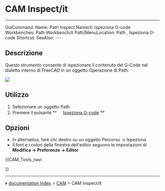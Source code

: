 # CAM Inspect/it
---
 GuiCommand:   Name: Path Inspect   Name/it: Ispeziona G-code   Workbenches: Path Workbench/it   Path|MenuLocation: Path , Ispeziona G-code   Shortcut:    SeeAlso: ---


</div>



## Descrizione


<div class="mw-translate-fuzzy">

Questo strumento consente di ispezionare il contenuto del G-Code nel dialetto interno di FreeCAD in un oggetto Operazione di Path.


</div>

![](images/Path_inspector.jpg )



## Utilizzo


<div class="mw-translate-fuzzy">

1.  Selezionare un oggetto Path
2.  Premere il pulsante **<img src="images/Path_Inspect.png" width=16px> [Ispeziona G-code](Path_Inspect/it.md)
**


</div>



## Opzioni


<div class="mw-translate-fuzzy">

-   In alternativa, fare clic destro su un oggetto Percorso → Ispeziona
-   Il font e i colori della finestra dell\'editor seguono le impostazioni di **Modifica → Preferenze → Editor**


</div>





{{CAM_Tools_navi

}}



---
⏵ [documentation index](../README.md) > [CAM](CAM_Workbench.md) > CAM Inspect/it

